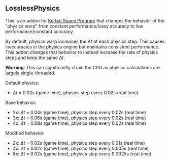 ## LosslessPhysics

This is an addon for [Kerbal Space Program](https://www.kerbalspaceprogram.com/) that changes the behavior of the "physics warp" from constant performance/lossy accuracy to low performance/constant accuracy.

By default, physics warp increases the $\Delta t$ of each physics step. This causes inaccuracies in the physics engine but maintains consistent performance. This addon changes that behavior to instead increase the rate of physics steps and keep the same $\Delta t$.

**Warning**: This can significantly strain the CPU as physics calculations are largely single-threaded.

Default physics:
- $\Delta t$ = 0.02s (game time), physics step every 0.02s (real time)

Base behavior:
- 2x: $\Delta t$ = 0.04s (game time), physics step every 0.02s (real time)
- 3x: $\Delta t$ = 0.06s (game time), physics step every 0.02s (real time)
- 4x: $\Delta t$ = 0.08s (game time), physics step every 0.02s (real time)

Modified behavior:
- 2x: $\Delta t$ = 0.02s (game time), physics step every 0.01s (real time)
- 4x: $\Delta t$ = 0.02s (game time), physics step every 0.005s (real time)
- 8x: $\Delta t$ = 0.02s (game time), physics step every 0.0025s (real time)

